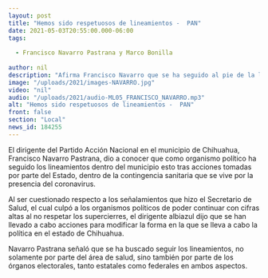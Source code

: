 ```yaml
---
layout: post
title: "Hemos sido respetuosos de lineamientos -  PAN"
date: 2021-05-03T20:55:00.000-06:00
tags:
  
  - Francisco Navarro Pastrana y Marco Bonilla
  
author: nil
description: "Afirma Francisco Navarro que se ha seguido al pie de la letra peticiones de gobiernos e instituto Electoral."
image: "/uploads/2021/images-NAVARRO.jpg"
video: "nil"
audio: "/uploads/2021/audio-ML05_FRANCISCO_NAVARRO.mp3"
alt: "Hemos sido respetuosos de lineamientos -  PAN"
front: false
section: "Local"
news_id: 184255
---
```


El dirigente del Partido Acción Nacional en el municipio de Chihuahua, Francisco Navarro Pastrana, dio a conocer que como organismo político ha seguido los lineamientos dentro del municipio esto tras acciones tomadas por parte del Estado, dentro de la contingencia sanitaria que se vive por la presencia del coronavirus.

Al ser cuestionado respecto a los señalamientos que hizo el Secretario de Salud, el cual culpó a los organismos políticos de poder continuar con cifras altas al no respetar los supercierres, el dirigente albiazul dijo que se han llevado a cabo acciones para modificar la forma en la que se lleva a cabo la política en el estado de Chihuahua.

Navarro Pastrana señaló que se ha buscado seguir los lineamientos, no solamente por parte del área de salud, sino también por parte de los órganos electorales, tanto estatales como federales en ambos aspectos.
